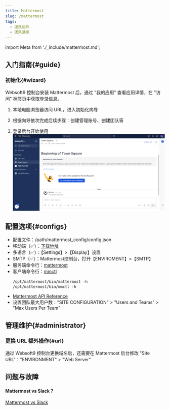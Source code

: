 ```yaml
---
title: Mattermost
slug: /mattermost
tags:
  - 团队协作
  - 团队通讯
---
```


import Meta from './_include/mattermost.md';

<Meta name="meta" />

## 入门指南{#guide}

### 初始化{#wizard}

Websoft9 控制台安装 Mattermost 后，通过 "我的应用" 查看应用详情，在 "访问" 标签页中获取登录信息。  

1. 本地电脑浏览器访问 URL，进入初始化向导

2. 根据向导依次完成后续步骤：创建管理账号、创建团队等

3. 登录后台开始使用
   ![](./assets/mattermost-backend-websoft9.png)

## 配置选项{#configs}

- 配置文件：/path/mattermost_config/config.json
- 移动端（✅）：[下载地址](https://mattermost.com/download/#mattermostApps)
- 多语言（✅）：【Settings】>【Display】设置
- SMTP（✅）：Mattermost控制台，打开【ENVIROMENT】>【SMTP】
- 服务端命令行：[mattermost](https://docs.mattermost.com/administration/command-line-tools.html)
- 客户端命令行：[mmctl](https://docs.mattermost.com/administration/mmctl-cli-tool.html)
  ```
  /opt/mattermost/bin/mattermost -h
  /opt/mattermost/bin/mmctl -h
  ```
- [Mattermost API Reference](https://api.mattermost.com/)
- 设置团队最大用户数："SITE CONFIGURATION" > "Users and Teams" > "Max Users Per Team"

## 管理维护{#administrator}

### 更换 URL 额外操作{#url}

通过 Websoft9 控制台更换域名后，还需要在 Mattermost 后台修改 "Site URL"："ENVIRONMENT" > "Web Server"

## 问题与故障

#### Mattermost vs Slack？

[Mattermost vs Slack](https://mattermost.com/mattermost-vs-slack/)